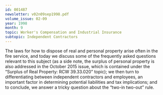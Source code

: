 ```yaml
---
id: 001487
newsletter: v02n09sep1998.pdf
volume_issue: 02-09
year: 1998
month: 9
topic: Worker's Compensation and Industrial Insurance
subtopic: Independent Contractors
---
```


The laws for how to dispose of real and personal property arise often in the fire service, and today we discuss some of the frequently asked questions relevant to this subject (as a side note, the surplus of personal property is also addressed in the October 2015 issue, which is contained under the “Surplus of Real Property: RCW 39.33.020” topic); we then turn to differentiating between independent contractors and employees, an important factor in determining potential liabilities and tax implications; and to conclude, we answer a tricky question about the “two-in two-out” rule.